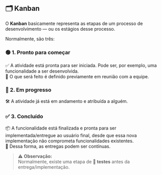 ## 🗂️ Kanban

O **Kanban** basicamente representa as etapas de um processo de desenvolvimento — ou os estágios desse processo.

Normalmente, são três:

### 🟢 1. Pronto para começar
✅ A atividade está pronta para ser iniciada. Pode ser, por exemplo, uma funcionalidade a ser desenvolvida.  
🧠 O que será feito é definido previamente em reunião com a equipe.

### 🔄 2. Em progresso
🛠️ A atividade já está em andamento e atribuída a alguém.

### ✅ 3. Concluído
📦 A funcionalidade está finalizada e pronta para ser implementada/entregue ao usuário final, desde que essa nova implementação não comprometa funcionalidades existentes.  
🚀 Dessa forma, as entregas podem ser contínuas.

> ⚠️ **Observação:**  
> Normalmente, existe uma etapa de **🧪 testes** antes da entrega/implementação.
